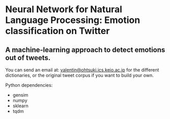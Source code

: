 # Neural Network for Natural Language Processing: Emotion classification on Twitter
## A machine-learning approach to detect emotions out of tweets.

You can send an email at: valentin@ohtsuki.ics.keio.ac.jp for the different dictionaries, or the original tweet corpus if you want to build your own.

Python dependencies:

- gensim
- numpy
- sklearn
- tqdm
